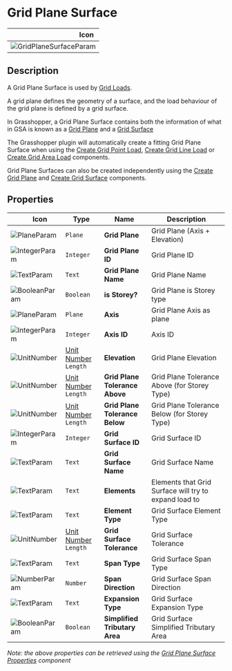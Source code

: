 # Grid Plane Surface
<!--- This file has been auto-generated, do not change it manually! Edit the generator here: https://github.com/arup-group/GSA-Grasshopper/tree/main/DocsGeneration --->

|<img width="150"/> Icon |
| ----------- |
|![GridPlaneSurfaceParam](./images/GridPlaneSurfaceParam.png) |

## Description

A Grid Plane Surface is used by [Grid Loads](/references-theory/grid-loads.md).

A grid plane defines the geometry of a surface, and the load behaviour of the grid plane is defined by a grid surface.

In Grasshopper, a Grid Plane Surface contains both the information of what in GSA is known as a [Grid Plane](/references/hidr-data-grid-plane.md) and a [Grid Surface](/references/hidr-data-grid-surface.md)

The Grasshopper plugin will automatically create a fitting Grid Plane Surface when using the [Create Grid Point Load](gsagh-create-grid-point-load-component.md), [Create Grid Line Load](gsagh-create-grid-line-load-component.md) or [Create Grid Area Load](gsagh-create-grid-area-load-component.md) components.

Grid Plane Surfaces can also be created independently using the [Create Grid Plane](gsagh-create-grid-plane-component.md) and [Create Grid Surface](gsagh-create-grid-surface-component.md) components.



## Properties

|<img width="20"/> Icon |<img width="200"/> Type |<img width="200"/> Name |<img width="1000"/> Description |
| ----------- | ----------- | ----------- | ----------- |
|![PlaneParam](./images/PlaneParam.png) |`Plane` |**Grid Plane** |Grid Plane (Axis + Elevation) |
|![IntegerParam](./images/IntegerParam.png) |`Integer` |**Grid Plane ID** |Grid Plane ID |
|![TextParam](./images/TextParam.png) |`Text` |**Grid Plane Name** |Grid Plane Name |
|![BooleanParam](./images/BooleanParam.png) |`Boolean` |**is Storey?** |Grid Plane is Storey type |
|![PlaneParam](./images/PlaneParam.png) |`Plane` |**Axis** |Grid Plane Axis as plane |
|![IntegerParam](./images/IntegerParam.png) |`Integer` |**Axis ID** |Axis ID |
|![UnitNumber](./images/UnitParam.png) |[Unit Number](gsagh-unitnumber-parameter.md)  ` Length ` |**Elevation** |Grid Plane Elevation |
|![UnitNumber](./images/UnitParam.png) |[Unit Number](gsagh-unitnumber-parameter.md)  ` Length ` |**Grid Plane Tolerance Above** |Grid Plane Tolerance Above (for Storey Type) |
|![UnitNumber](./images/UnitParam.png) |[Unit Number](gsagh-unitnumber-parameter.md)  ` Length ` |**Grid Plane Tolerance Below** |Grid Plane Tolerance Below (for Storey Type) |
|![IntegerParam](./images/IntegerParam.png) |`Integer` |**Grid Surface ID** |Grid Surface ID |
|![TextParam](./images/TextParam.png) |`Text` |**Grid Surface Name** |Grid Surface Name |
|![TextParam](./images/TextParam.png) |`Text` |**Elements** |Elements that Grid Surface will try to expand load to |
|![TextParam](./images/TextParam.png) |`Text` |**Element Type** |Grid Surface Element Type |
|![UnitNumber](./images/UnitParam.png) |[Unit Number](gsagh-unitnumber-parameter.md)  ` Length ` |**Grid Surface Tolerance** |Grid Surface Tolerance |
|![TextParam](./images/TextParam.png) |`Text` |**Span Type** |Grid Surface Span Type |
|![NumberParam](./images/NumberParam.png) |`Number` |**Span Direction** |Grid Surface Span Direction |
|![TextParam](./images/TextParam.png) |`Text` |**Expansion Type** |Grid Surface Expansion Type |
|![BooleanParam](./images/BooleanParam.png) |`Boolean` |**Simplified Tributary Area** |Grid Surface Simplified Tributary Area |

_Note: the above properties can be retrieved using the [Grid Plane Surface Properties](gsagh-grid-plane-surface-properties-component.md) component_
